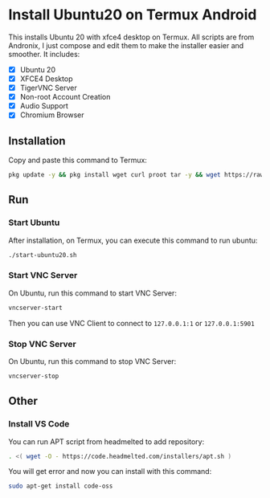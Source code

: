 # Install Ubuntu20 on Termux Android

This installs Ubuntu 20 with xfce4 desktop on Termux. All scripts are from Andronix, I just compose and edit them to make the installer easier and smoother. It includes:
- [x] Ubuntu 20
- [x] XFCE4 Desktop
- [x] TigerVNC Server
- [x] Non-root Account Creation
- [x] Audio Support
- [x] Chromium Browser

## Installation

Copy and paste this command to Termux:
```bash
pkg update -y && pkg install wget curl proot tar -y && wget https://raw.githubusercontent.com/tuanpham-dev/termux-ubuntu/master/ubuntu.sh && chmod +x ubuntu.sh && bash ubuntu.sh
```

## Run

### Start Ubuntu

After installation, on Termux, you can execute this command to run ubuntu:

```bash
./start-ubuntu20.sh
```

### Start VNC Server

On Ubuntu, run this command to start VNC Server:

```bash
vncserver-start
```

Then you can use VNC Client to connect to `127.0.0.1:1` or `127.0.0.1:5901`

### Stop VNC Server

On Ubuntu, run this command to stop VNC Server:

```bash
vncserver-stop
```

## Other

### Install VS Code

You can run APT script from headmelted to add repository:

```bash
. <( wget -O - https://code.headmelted.com/installers/apt.sh )
```

You will get error and now you can install with this command:

```bash
sudo apt-get install code-oss
```
